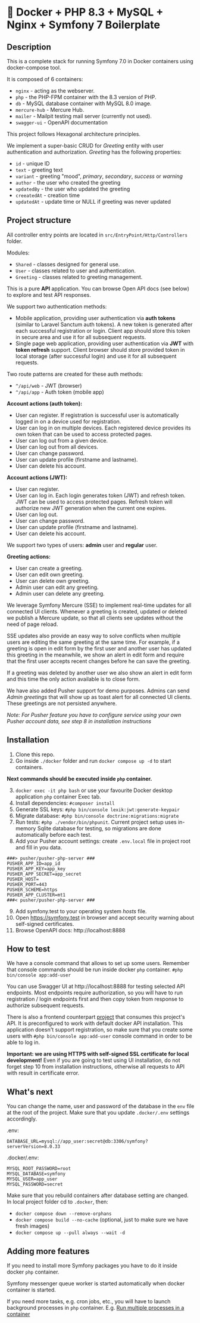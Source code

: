# 🐳 Docker + PHP 8.3 + MySQL + Nginx + Symfony 7 Boilerplate

## Description

This is a complete stack for running Symfony 7.0 in Docker containers using docker-compose tool.

It is composed of 6 containers:

- `nginx` - acting as the webserver.
- `php` - the PHP-FPM container with the 8.3 version of PHP.
- `db` - MySQL database container with MySQL 8.0 image.
- `mercure-hub` - Mercure Hub.
- `mailer` - Mailpit testing mail server (currently not used).
- `swagger-ui` - OpenAPI documentation

This project follows Hexagonal architecture principles.

We implement a super-basic CRUD for *Greeting* entity with user authentication and authorization. *Greeting* has the following properties:
- `id` - unique ID
- `text` - greeting text
- `variant` - greeting "mood", *primary*, *secondary*, *success* or *warning*
- `author` - the user who created the greeting
- `updatedBy` - the user who updated the greeting
- `creeatedAt` - creation time
- `updatedAt` - update time or NULL if greeting was never updated

## Project structure

All controller entry points are located in `src/EntryPoint/Http/Controllers` folder.

Modules:
- `Shared` - classes designed for general use.
- `User` - classes related to user and authentication.
- `Greeting` - classes related to greeting management.

This is a pure **API** application. You can browse Open API docs (see below) to explore and test API responses.

We support two authentication methods:
- Mobile application, providing user authentication via **auth tokens** (similar to Laravel Sanctum auth tokens).
  A new token is generated after each successful registration or login. Client app should store this token in secure area and use it for all subsequent requests.
- Single page web application, providing user authentication via **JWT** with **token refresh** support. Client browser should store provided token in local storage (after successful login) and use it for all subsequent requests.

Two route patterns are created for these auth methods:
- `^/api/web` - JWT (browser)
- `^/api/app` - Auth token (mobile app)

**Account actions (auth token):**
- User can register. If registration is successful user is automatically logged in on a device used for registration.
- User can log in on multiple devices. Each registered device provides its own token that can be used to access protected pages.
- User can log out from a given device.
- User can log out from all devices.
- User can change password.
- User can update profile (firstname and lastname).
- User can delete his account.

**Account actions (JWT):**
- User can register.
- User can log in. Each login generates token (JWT) and refresh token. JWT can be used to access protected pages. Refresh token will authorize new JWT generation when the current one expires.
- User can log out.
- User can change password.
- User can update profile (firstname and lastname).
- User can delete his account.

We support two types of users: **admin** user and **regular** user. 

**Greeting actions:**
- User can create a greeting.
- User can edit own greeting.
- User can delete own greeting.
- Admin user can edit any greeting.
- Admin user can delete any greeting.

We leverage Symfony Mercure (SSE) to implement real-time updates for all connected UI clients. Whenever a greeting is created,
updated or deleted we publish a Mercure update, so that all clients see updates without the need of page reload.

SSE updates also provide an easy way to solve conflicts when multiple users are editing the same greeting at the same time.
For example, if a greeting is open in edit form by the first user and another user has updated this greeting in the meanwhile,
we show an alert in edit form and require that the first user accepts recent changes before he can save the greeting.

If a greeting was deleted by another user we also show an alert in edit form and this time the only action available is to close form.

We have also added Pusher support for demo purposes. Admins can send *Admin greetings* that will show up as toast alert
for all connected UI clients. These greetings are not persisted anywhere.

*Note: For Pusher feature you have to configure service using your own Pusher account data, see step 8 in installation instructions*

## Installation

1. Clone this repo.
2. Go inside `./docker` folder and run `docker compose up -d` to start containers.

**Next commands should be executed inside `php` container.**

3. `docker exec -it php bash` or use your favourite Docker desktop application `php` container Exec tab.
4. Install dependencies: `#composer install`
5. Generate SSL keys: `#php bin/console lexik:jwt:generate-keypair`
6. Migrate database: `#php bin/console doctrine:migrations:migrate`
7. Run tests: `#php ./vendor/bin/phpunit`. Current project setup uses in-memory Sqlite database for testing, so migrations are done automatically before each test.
8. Add your Pusher account settings: create `.env.local` file in project root and fill in you data.
```
###> pusher/pusher-php-server ###
PUSHER_APP_ID=app_id
PUSHER_APP_KEY=app_key
PUSHER_APP_SECRET=app_secret
PUSHER_HOST=
PUSHER_PORT=443
PUSHER_SCHEME=https
PUSHER_APP_CLUSTER=mt1
###< pusher/pusher-php-server ###
```
9. Add symfony.test to your operating system *hosts* file.
10. Open https://symfony.test in browser and accept security warning about self-signed certificates.
11. Browse OpenAPI docs: http://localhost:8888

## How to test

We have a console command that allows to set up some users. Remember that console commands should be run inside docker `php` container.
`#php bin/console app:add-user`

You can use Swagger UI at http://localhost:8888 for testing selected API endpoints. Most endpoints require authorization,
so you will have to run registration / login endpoints first and then copy token from response to authorize subsequent requests.

There is also a frontend counterpart [project](https://github.com/alex3493/symfony-ui) that consumes this project's API.
It is preconfigured to work with default docker API installation. This application doesn't support registration, so make sure that you
create some users with `#php bin/console app:add-user` console command in order to be able to log in.

**Important: we are using HTTPS with self-signed SSL certificate for local development!** Even if you are going to test using UI
installation, do not forget step 10 from installation instructions, otherwise all requests to API with result in certificate error.

## What's next

You can change the name, user and password of the database in the `env` file at the root of the project. Make sure that you update `.docker/.env` settings accordingly.

.env:
```
DATABASE_URL=mysql://app_user:secret@db:3306/symfony?serverVersion=8.0.33
```
.docker/.env:
```
MYSQL_ROOT_PASSWORD=root
MYSQL_DATABASE=symfony
MYSQL_USER=app_user
MYSQL_PASSWORD=secret
```

Make sure that you rebuild containers after database setting are changed. In local project folder cd to `.docker`, then:
- `docker compose down --remove-orphans`
- `docker compose build --no-cache` (optional, just to make sure we have fresh images)
- `docker compose up --pull always --wait -d`

## Adding more features

If you need to install more Symfony packages you have to do it inside docker `php` container.

Symfony messenger queue worker is started automatically when docker container is started.

If you need more tasks, e.g. cron jobs, etc., you will have to launch background processes in `php` container.
E.g. [Run multiple processes in a container](https://docs.docker.com/config/containers/multi-service_container/)






